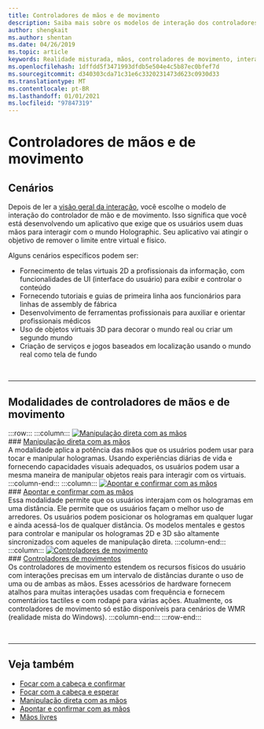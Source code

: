```yaml
---
title: Controladores de mãos e de movimento
description: Saiba mais sobre os modelos de interação dos controladores de movimentos e práticas, que podem remover o limite entre o virtual e o físico.
author: shengkait
ms.author: shentan
ms.date: 04/26/2019
ms.topic: article
keywords: Realidade misturada, mãos, controladores de movimento, interação, design, headset de realidade misturada, headset de realidade mista do Windows, headset de realidade virtual, HoloLens, MRTK, kit de ferramentas de realidade misturada
ms.openlocfilehash: 1dffdd5f3471993dfdb5e504e4c5b87ec0bfef7d
ms.sourcegitcommit: d340303cda71c31e6c3320231473d623c0930d33
ms.translationtype: MT
ms.contentlocale: pt-BR
ms.lasthandoff: 01/01/2021
ms.locfileid: "97847319"
---
```

# <a name="hands-and-motion-controllers"></a>Controladores de mãos e de movimento

## <a name="scenarios"></a>Cenários

Depois de ler a [visão geral da interação](interaction-fundamentals.md), você escolhe o modelo de interação do controlador de mão e de movimento. Isso significa que você está desenvolvendo um aplicativo que exige que os usuários usem duas mãos para interagir com o mundo Holographic. Seu aplicativo vai atingir o objetivo de remover o limite entre virtual e físico.

Alguns cenários específicos podem ser:
* Fornecimento de telas virtuais 2D a profissionais da informação, com funcionalidades de UI (interface do usuário) para exibir e controlar o conteúdo
* Fornecendo tutoriais e guias de primeira linha aos funcionários para linhas de assembly de fábrica
* Desenvolvimento de ferramentas profissionais para auxiliar e orientar profissionais médicos  
* Uso de objetos virtuais 3D para decorar o mundo real ou criar um segundo mundo 
* Criação de serviços e jogos baseados em localização usando o mundo real como tela de fundo

<br>

---

## <a name="hands-and-motion-controllers-modalities"></a>Modalidades de controladores de mãos e de movimento

:::row:::
    :::column:::
       [![Manipulação direta com as mãos](images/hands-and-controllers-direct-manipulation.jpg)](direct-manipulation.md)<br>
       ### <a name="direct-manipulation-with-handsbr"></a>[Manipulação direta com as mãos](direct-manipulation.md)<br>
       A modalidade aplica a potência das mãos que os usuários podem usar para tocar e manipular hologramas. Usando experiências diárias de vida e fornecendo capacidades visuais adequados, os usuários podem usar a mesma maneira de manipular objetos reais para interagir com os virtuais.
    :::column-end:::
    :::column:::
       [![Apontar e confirmar com as mãos](images/hands-and-controllers-point-and-commit.jpg)](point-and-commit.md)<br>
        ### <a name="point-and-commit-with-handsbr"></a>[Apontar e confirmar com as mãos](point-and-commit.md)<br>
        Essa modalidade permite que os usuários interajam com os hologramas em uma distância. Ele permite que os usuários façam o melhor uso de arredores. Os usuários podem posicionar os hologramas em qualquer lugar e ainda acessá-los de qualquer distância. Os modelos mentales e gestos para controlar e manipular os hologramas 2D e 3D são altamente sincronizados com aqueles de manipulação direta.
    :::column-end:::
    :::column:::
       [![Controladores de movimento](images/hands-and-controllers-motion-controllers.jpg)](motion-controllers.md)<br>
       ### <a name="motion-controllersbr"></a>[Controladores de movimentos](motion-controllers.md)<br>
       Os controladores de movimento estendem os recursos físicos do usuário com interações precisas em um intervalo de distâncias durante o uso de uma ou de ambas as mãos. Esses acessórios de hardware fornecem atalhos para muitas interações usadas com frequência e fornecem comentários tactiles e com rodapé para várias ações. Atualmente, os controladores de movimento só estão disponíveis para cenários de WMR (realidade mista do Windows). 
    :::column-end:::
:::row-end:::

<br>

---

## <a name="see-also"></a>Veja também
* [Focar com a cabeça e confirmar](gaze-and-commit.md)
* [Focar com a cabeça e esperar](gaze-and-dwell.md)
* [Manipulação direta com as mãos](direct-manipulation.md)
* [Apontar e confirmar com as mãos](point-and-commit.md)
* [Mãos livres](hands-free.md)

